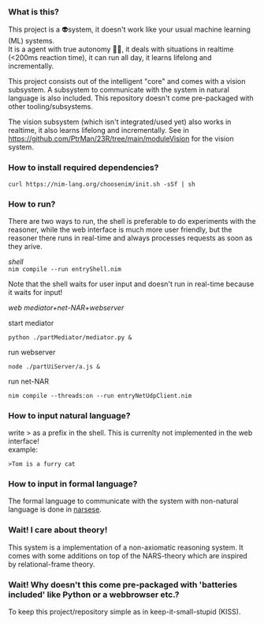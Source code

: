 ### What is this?

This project is a :alien:system, it doesn't work like your usual machine learning (ML) systems. <br />
It is a agent with true autonomy :robot:🧠, it deals with situations in realtime (<200ms reaction time), it can run all day, it learns lifelong and incrementally.

This project consists out of the intelligent "core" and comes with a vision subsystem. A subsystem to communicate with the system in natural language is also included. This repository doesn't come pre-packaged with other tooling/subsystems.

The vision subsystem (which isn't integrated/used yet) also works in realtime, it also learns lifelong and incrementally. See in https://github.com/PtrMan/23R/tree/main/moduleVision for the vision system.

### How to install required dependencies?

```curl https://nim-lang.org/choosenim/init.sh -sSf | sh```

### How to run?

There are two ways to run, the shell is preferable to do experiments with the reasoner, while the web interface is much more user friendly, but the reasoner there runs in real-time and always processes requests as soon as they arive.

*shell* <br />
```nim compile --run entryShell.nim``` <br />

Note that the shell waits for user input and doesn't run in real-time because it waits for input!

*web mediator+net-NAR+webserver* <br />

start mediator

    python ./partMediator/mediator.py &

run webserver

    node ./partUiServer/a.js &

run net-NAR

    nim compile --threads:on --run entryNetUdpClient.nim

### How to input natural language?

write > as a prefix in the shell. This is currenlty not implemented in the web interface! <br />
example:

    >Tom is a furry cat

### How to input in formal language?

The formal language to communicate with the system with non-natural language is done in [narsese](https://github.com/PtrMan/23R/tree/main/docs/narsese.md).

### Wait! I care about theory!

This system is a implementation of a non-axiomatic reasoning system. It comes with some additions on top of the NARS-theory which are inspired by relational-frame theory.

### Wait! Why doesn't this come pre-packaged with 'batteries included' like Python or a webbrowser etc.?

To keep this project/repository simple as in keep-it-small-stupid (KISS).
